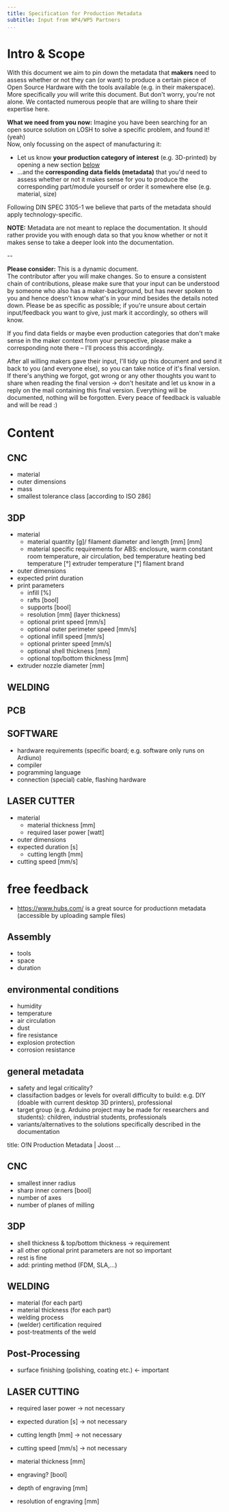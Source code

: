 ```yaml
---
title: Specification for Production Metadata
subtitle: Input from WP4/WP5 Partners
...
```


# Intro & Scope

With this document we aim to pin down the metadata that **makers** need to assess whether or not they can (or want) to produce a certain piece of Open Source Hardware with the tools available (e.g. in their makerspace).\
More specifically _you_ will write this document.
But don't worry, you're not alone.
We contacted numerous people that are willing to share their expertise here. 

**What we need from you now:** Imagine you have been searching for an open source solution on LOSH to solve a specific problem, and found it! (yeah)\
Now, only focussing on the aspect of manufacturing it:

- Let us know **your production category of interest** (e.g. 3D-printed) by opening a new section [below](#content)
- …and the **corresponding data fields (metadata)** that you'd need to assess whether or not it makes sense for you to produce the corresponding part/module yourself or order it somewhere else (e.g. material, size)

Following DIN SPEC 3105-1 we believe that parts of the metadata should apply technology-specific.

**NOTE:** Metadata are not meant to replace the documentation. It should rather provide you with enough data so that you know whether or not it makes sense to take a deeper look into the documentation.

--

**Please consider:** This is a dynamic document.\
The contributor after you will make changes.
So to ensure a consistent chain of contributions, please make sure that your input can be understood by someone who also has a maker-background, but has never spoken to you and hence doesn't know what's in your mind besides the details noted down.
Please be as specific as possible; if you're unsure about certain input/feedback you want to give, just mark it accordingly, so others will know.

If you find data fields or maybe even production categories that don't make sense in the maker context from your perspective, please make a corresponding note there – I'll process this accordingly.

After all willing makers gave their input, I'll tidy up this document and send it back to you (and everyone else), so you can take notice of it's final version.
If there's anything we forgot, got wrong or any other thoughts you want to share when reading the final version → don't hesitate and let us know in a reply on the mail containing this final version.
Everything will be documented, nothing will be forgotten.
Every peace of feedback is valuable and will be read :)

# Content

## CNC

- material
- outer dimensions
- mass
- smallest tolerance class [according to ISO 286]

## 3DP

- material
  - material quantity [g]/  filament diameter and length [mm] [mm]
  - material specific requirements
    for ABS: enclosure, warm constant room temperature, air circulation, bed temperature
    heating bed temperature [°]
    extruder temperature [°]
    filament brand
- outer dimensions
- expected print duration
- print parameters
  - infill [%]
  - rafts [bool]
  - supports [bool]
  - resolution [mm] (layer thickness)
  - optional print speed [mm/s]
  - optional outer perimeter speed [mm/s]
  - optional infill speed [mm/s]
  - optional printer speed [mm/s]
  - optional shell thickness [mm]
  - optional top/bottom thickness [mm]
- extruder nozzle diameter [mm]

## WELDING

## PCB

## SOFTWARE

- hardware requirements (specific board; e.g. software only runs on Ardiuno)
- compiler
- pogramming language
- connection (special) cable, flashing hardware

## LASER CUTTER

- material
  - material thickness [mm]
  - required laser power [watt]
- outer dimensions 
- expected duration [s]
  - cutting length [mm]
- cutting speed [mm/s]

# free feedback

- https://www.hubs.com/ is a great source for productionn metadata (accessible by uploading sample files)

## Assembly

- tools
- space
- duration

## environmental conditions

- humidity
- temperature
- air circulation
- dust
- fire resistance
- explosion protection
- corrosion resistance

## general metadata

- safety and legal criticality?
- classifaction badges or levels for overall difficulty to build: e.g. DIY (doable with current desktop 3D printers), professional
- target group (e.g. Arduino project may be made for researchers and students): children, industrial students, professionals
- variants/alternatives to the solutions specifically described in the documentation

title: O!N Production Metadata | Joost
...

## CNC

- smallest inner radius
- sharp inner corners [bool]
- number of axes
- number of planes of milling

## 3DP

- shell thickness & top/bottom thickness → requirement
- all other optional print parameters are not so important
- rest is fine
- add: printing method (FDM, SLA,…)

## WELDING

- material (for each part)
- material thickness (for each part)
- welding process
- (welder) certification required
- post-treatments of the weld

## Post-Processing

- surface finishing (polishing, coating etc.) ← important

## LASER CUTTING

- required laser power → not necessary
- expected duration [s] → not necessary
- cutting length [mm] → not necessary
- cutting speed [mm/s] → not necessary

- material thickness [mm]
- engraving? [bool]
- depth of engraving [mm]
- resolution of engraving [mm]
